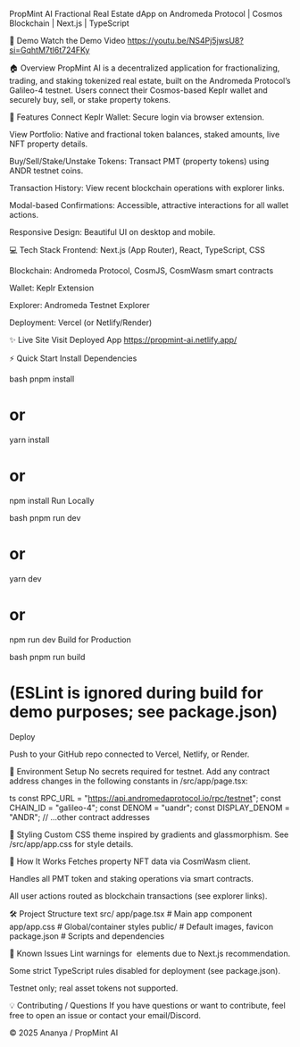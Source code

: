 PropMint AI
Fractional Real Estate dApp on Andromeda Protocol | Cosmos Blockchain | Next.js | TypeScript

🚀 Demo
Watch the Demo Video
https://youtu.be/NS4Pj5jwsU8?si=GqhtM7tl6t724FKy

🏠 Overview
PropMint AI is a decentralized application for fractionalizing, trading, and staking tokenized real estate, built on the Andromeda Protocol’s Galileo-4 testnet.
Users connect their Cosmos-based Keplr wallet and securely buy, sell, or stake property tokens.

🌟 Features
Connect Keplr Wallet: Secure login via browser extension.

View Portfolio: Native and fractional token balances, staked amounts, live NFT property details.

Buy/Sell/Stake/Unstake Tokens: Transact PMT (property tokens) using ANDR testnet coins.

Transaction History: View recent blockchain operations with explorer links.

Modal-based Confirmations: Accessible, attractive interactions for all wallet actions.

Responsive Design: Beautiful UI on desktop and mobile.


💻 Tech Stack
Frontend: Next.js (App Router), React, TypeScript, CSS

Blockchain: Andromeda Protocol, CosmJS, CosmWasm smart contracts

Wallet: Keplr Extension

Explorer: Andromeda Testnet Explorer

Deployment: Vercel (or Netlify/Render)


✨ Live Site
Visit Deployed App
https://propmint-ai.netlify.app/

⚡️ Quick Start
Install Dependencies

bash
pnpm install
# or
yarn install
# or
npm install
Run Locally

bash
pnpm run dev
# or
yarn dev
# or
npm run dev
Build for Production

bash
pnpm run build
# (ESLint is ignored during build for demo purposes; see package.json)
Deploy

Push to your GitHub repo connected to Vercel, Netlify, or Render.

🔑 Environment Setup
No secrets required for testnet.
Add any contract address changes in the following constants in /src/app/page.tsx:

ts
const RPC_URL = "https://api.andromedaprotocol.io/rpc/testnet";
const CHAIN_ID = "galileo-4";
const DENOM = "uandr";
const DISPLAY_DENOM = "ANDR";
// ...other contract addresses

🎨 Styling
Custom CSS theme inspired by gradients and glassmorphism.
See /src/app/app.css for style details.

🦾 How It Works
Fetches property NFT data via CosmWasm client.

Handles all PMT token and staking operations via smart contracts.

All user actions routed as blockchain transactions (see explorer links).

🛠️ Project Structure
text
src/
  app/page.tsx   # Main app component
  app/app.css    # Global/container styles
public/          # Default images, favicon
package.json     # Scripts and dependencies

📝 Known Issues
Lint warnings for <img> elements due to Next.js recommendation.

Some strict TypeScript rules disabled for deployment (see package.json).

Testnet only; real asset tokens not supported.



💡 Contributing / Questions
If you have questions or want to contribute, feel free to open an issue or contact your email/Discord.

© 2025 Ananya / PropMint AI
